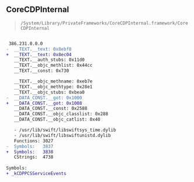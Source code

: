 ## CoreCDPInternal

> `/System/Library/PrivateFrameworks/CoreCDPInternal.framework/CoreCDPInternal`

```diff

 386.231.0.0.0
-  __TEXT.__text: 0x8ebf8
+  __TEXT.__text: 0x8ec04
   __TEXT.__auth_stubs: 0x11d0
   __TEXT.__objc_methlist: 0x44cc
   __TEXT.__const: 0x730

   __TEXT.__objc_methname: 0xeb7e
   __TEXT.__objc_methtype: 0x28e1
   __TEXT.__objc_stubs: 0xbea0
-  __DATA_CONST.__got: 0x1000
+  __DATA_CONST.__got: 0x1008
   __DATA_CONST.__const: 0x2588
   __DATA_CONST.__objc_classlist: 0x288
   __DATA_CONST.__objc_catlist: 0x40

   - /usr/lib/swift/libswiftsys_time.dylib
   - /usr/lib/swift/libswiftunistd.dylib
   Functions: 3027
-  Symbols:   3837
+  Symbols:   3838
   CStrings:  4738
 
Symbols:
+ _kCDPPCSServiceEvents

```
